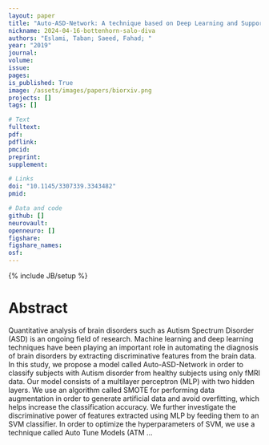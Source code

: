 ```yaml
---
layout: paper
title: "Auto-ASD-Network: A technique based on Deep Learning and Support Vector Machines for diagnosing Autism Spectrum Disorder using fMRI data"
nickname: 2024-04-16-bottenhorn-salo-diva
authors: "Eslami, Taban; Saeed, Fahad; "
year: "2019"
journal: 
volume: 
issue:
pages: 
is_published: True
image: /assets/images/papers/biorxiv.png
projects: []
tags: []

# Text
fulltext:
pdf:
pdflink:
pmcid:
preprint: 
supplement:

# Links
doi: "10.1145/3307339.3343482"
pmid:

# Data and code
github: []
neurovault:
openneuro: []
figshare:
figshare_names:
osf:
---
```

{% include JB/setup %}

# Abstract

Quantitative analysis of brain disorders such as Autism Spectrum Disorder (ASD) is an ongoing field of research. Machine learning and deep learning techniques have been playing an important role in automating the diagnosis of brain disorders by extracting discriminative features from the brain data. In this study, we propose a model called Auto-ASD-Network in order to classify subjects with Autism disorder from healthy subjects using only fMRI data. Our model consists of a multilayer perceptron (MLP) with two hidden layers. We use an algorithm called SMOTE for performing data augmentation in order to generate artificial data and avoid overfitting, which helps increase the classification accuracy. We further investigate the discriminative power of features extracted using MLP by feeding them to an SVM classifier. In order to optimize the hyperparameters of SVM, we use a technique called Auto Tune Models (ATM …
